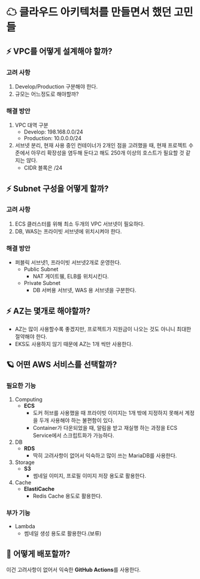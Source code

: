 # ☁ 클라우드 아키텍처를 만들면서 했던 고민들

## ⚡ VPC를 어떻게 설계해야 할까?

### 고려 사항
1. Develop/Production 구분해야 한다.
2. 규모는 어느정도로 해야할까?

### 해결 방안
1. VPC 대역 구분
   - Develop: 198.168.0.0/24
   - Production: 10.0.0.0/24
2. 서브넷 분리, 현재 사용 중인 컨테이너가 2개인 점을 고려했을 때, 현재 프로젝트 수준에서 아무리 확장성을 염두해 둔다고 해도 250개 이상의 호스트가 필요할 것 같지는 않다.
    - CIDR 블록은 /24

## ⚡ Subnet 구성을 어떻게 할까?

### 고려 사항
1. ECS 클러스터를 위해 최소 두개의 VPC 서브넷이 필요하다.
2. DB, WAS는 프라이빗 서브넷에 위치시켜야 한다.

### 해결 방안
- 퍼블릭 서브넷1, 프라이빗 서브넷2개로 운영한다.
  - Public Subnet
    - NAT 게이트웽, ELB를 위치시킨다.
  - Private Subnet
    - DB 서버용 서브넷,  WAS 용 서브넷을 구분한다.

## ⚡ AZ는 몇개로 해야할까?
- AZ는 많이 사용할수록 좋겠지만, 프로젝트가 지원금이 나오는 것도 아니니 최대한 절약해야 한다.
- EKS도 사용하지 않기 때문에 AZ는 1개 씩만 사용한다.

## 🪐 어떤 AWS 서비스를 선택할까?

### 필요한 기능
1. Computing
   - **ECS**
     - 도커 허브를 사용했을 때 프라이빗 이미지는 1개 밖에 지정하지 못해서 계정을 두개 사용해야 하는 불편함이 있다.
     - Container가 다운되었을 때, 알림을 받고 재실행 하는 과정을 ECS Service에서 스크립트화가 가능하다.
2. DB
   - **RDS**
     - 딱히 고려사항이 없어서 익숙하고 많이 쓰는 MariaDB를 사용한다.
3. Storage
   - **S3**
     - 썸네일 이미지, 프로필 이미지 저장 용도로 활용한다.
4. Cache
   - **ElastiCache**
     - Redis Cache 용도로 활용한다.

### 부가 기능
- Lambda
  - 썸네일 생성 용도로 활용한다.(보류)

## 🚀 어떻게 배포할까?
이건 고려사항이 없어서 익숙한 **GitHub Actions**를 사용한다.
